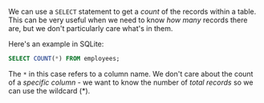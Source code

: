 We can use a `SELECT` statement to get a _count_ of the records within a table. This can be very useful when we need to know _how many_ records there are, but we don't particularly care what's in them.

Here's an example in SQLite:

```sql
SELECT COUNT(*) FROM employees;
```

The `*` in this case refers to a column name. We don't care about the count of a _specific column_ - we want to know the number of _total records_ so we can use the wildcard (*).